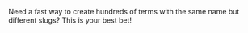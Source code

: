 Need a fast way to create hundreds of terms with the same name but different slugs? This is your best bet!
